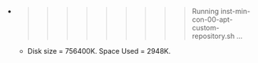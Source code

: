 * >>>>>>>>> Running inst-min-con-00-apt-custom-repository.sh ...
  * Disk size = 756400K. Space Used = 2948K.
